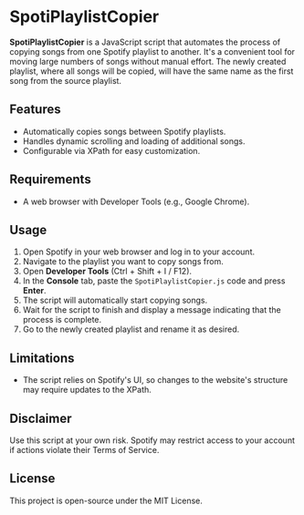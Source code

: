 # SpotiPlaylistCopier
**SpotiPlaylistCopier** is a JavaScript script that automates the process of copying songs from one Spotify playlist to another. It's a convenient tool for moving large numbers of songs without manual effort. 
The newly created playlist, where all songs will be copied, will have the same name as the first song from the source playlist.

## Features
- Automatically copies songs between Spotify playlists.
- Handles dynamic scrolling and loading of additional songs.
- Configurable via XPath for easy customization.

## Requirements
- A web browser with Developer Tools (e.g., Google Chrome).

## Usage
1. Open Spotify in your web browser and log in to your account.
2. Navigate to the playlist you want to copy songs from.
3. Open **Developer Tools** (Ctrl + Shift + I / F12).
4. In the **Console** tab, paste the `SpotiPlaylistCopier.js` code and press **Enter**.
5. The script will automatically start copying songs.
6. Wait for the script to finish and display a message indicating that the process is complete.
7. Go to the newly created playlist and rename it as desired.

## Limitations
- The script relies on Spotify's UI, so changes to the website's structure may require updates to the XPath.

## Disclaimer
Use this script at your own risk. Spotify may restrict access to your account if actions violate their Terms of Service.

## License
This project is open-source under the MIT License.
